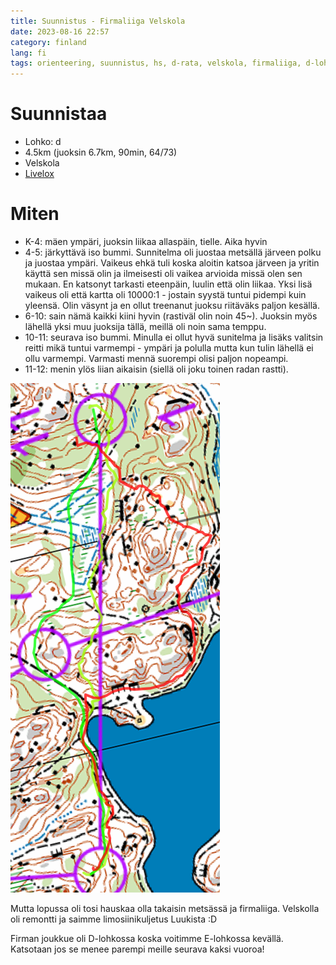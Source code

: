```yaml
---
title: Suunnistus - Firmaliiga Velskola
date: 2023-08-16 22:57
category: finland
lang: fi
tags: orienteering, suunnistus, hs, d-rata, velskola, firmaliiga, d-lohko, lippukallio
---
```


Suunnistaa
===

 - Lohko: d
 - 4.5km (juoksin 6.7km, 90min, 64/73)
 - Velskola
 - [Livelox](https://www.livelox.com/Viewer/Firmaliiga-2023-syksy-1-kisa-Velskola/D?classId=644526&tab=player)

Miten
===

  * K-4: mäen ympäri, juoksin liikaa allaspäin, tielle. Aika hyvin
  * 4-5: järkyttävä iso bummi. Sunnitelma oli juostaa metsällä järveen polku ja juostaa ympäri. Vaikeus ehkä tuli koska aloitin katsoa järveen ja yritin käyttä sen missä olin ja ilmeisesti oli vaikea arvioida missä olen sen mukaan. En katsonyt tarkasti eteenpäin, luulin että olin liikaa. Yksi lisä vaikeus oli että kartta oli 10000:1 - jostain syystä tuntui pidempi kuin yleensä. Olin väsynt ja en ollut treenanut juoksu riitäväks paljon kesällä.
  * 6-10: sain nämä kaikki kiini hyvin (rastiväl olin noin 45~). Juoksin myös lähellä yksi muu juoksija tällä, meillä oli noin sama temppu.
  * 10-11: seurava iso bummi. Minulla ei ollut hyvä sunitelma ja lisäks valitsin reitti mikä tuntui varmempi - ympäri ja polulla mutta kun tulin lähellä ei ollu varmempi. Varmasti mennä suorempi olisi paljon nopeampi.
  * 11-12: menin ylös liian aikaisin (siellä oli joku toinen radan rastti).

[![from rasti 10 to 11](images/10-11.20230815.firmaliiga.png "10-11")](images/10-11.20230815.firmaliiga.png)

Mutta lopussa oli tosi hauskaa olla takaisin metsässä ja firmaliiga. Velskolla oli remontti ja saimme limosiinikuljetus Luukista :D

Firman joukkue oli D-lohkossa koska voitimme E-lohkossa kevällä. Katsotaan jos se menee parempi meille seurava kaksi vuoroa!
